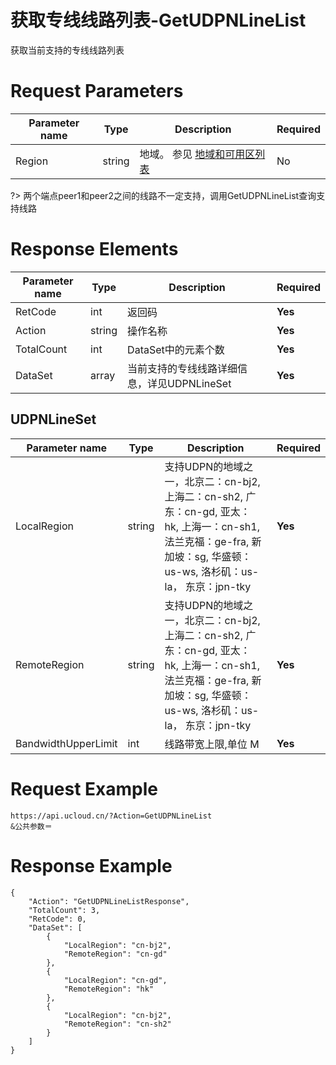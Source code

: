 # 获取专线线路列表-GetUDPNLineList

获取当前支持的专线线路列表

# Request Parameters
|Parameter name|Type|Description|Required|
|---|---|---|---|
|Region|string|地域。 参见 [地域和可用区列表](api/summary/regionlist)|No|

?> 两个端点peer1和peer2之间的线路不一定支持，调用GetUDPNLineList查询支持线路

# Response Elements
|Parameter name|Type|Description|Required|
|---|---|---|---|
|RetCode|int|返回码|**Yes**|
|Action|string|操作名称|**Yes**|
|TotalCount|int|DataSet中的元素个数|**Yes**|
|DataSet|array|当前支持的专线线路详细信息，详见UDPNLineSet|**Yes**|

## UDPNLineSet
|Parameter name|Type|Description|Required|
|---|---|---|---|
|LocalRegion|string|支持UDPN的地域之一，北京二：cn-bj2, 上海二：cn-sh2, 广东：cn-gd, 亚太： hk, 上海一：cn-sh1, 法兰克福：ge-fra, 新加坡：sg, 华盛顿：us-ws, 洛杉矶：us-la， 东京：jpn-tky|**Yes**|
|RemoteRegion|string|支持UDPN的地域之一，北京二：cn-bj2, 上海二：cn-sh2, 广东：cn-gd, 亚太： hk, 上海一：cn-sh1, 法兰克福：ge-fra, 新加坡：sg, 华盛顿：us-ws, 洛杉矶：us-la， 东京：jpn-tky|**Yes**|
|BandwidthUpperLimit|int|线路带宽上限,单位 M|**Yes**|

# Request Example
```
https://api.ucloud.cn/?Action=GetUDPNLineList
&公共参数＝
```

# Response Example
```
{
    "Action": "GetUDPNLineListResponse", 
    "TotalCount": 3, 
    "RetCode": 0, 
    "DataSet": [
        {
            "LocalRegion": "cn-bj2", 
            "RemoteRegion": "cn-gd"
        }, 
        {
            "LocalRegion": "cn-gd", 
            "RemoteRegion": "hk"
        }, 
        {
            "LocalRegion": "cn-bj2", 
            "RemoteRegion": "cn-sh2"
        }
    ]
}
```

